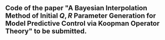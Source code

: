 ## Code of the paper "A Bayesian Interpolation Method of Initial $Q, R$ Parameter Generation for Model Predictive Control via Koopman Operator Theory" to be submitted.
